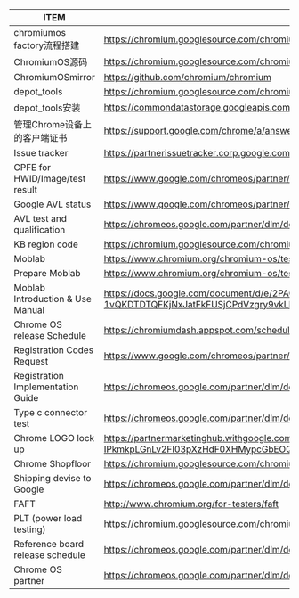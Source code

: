 |ITEM|LINK|
|----|----|
|chromiumos factory流程搭建|https://chromium.googlesource.com/chromiumos/platform/factory|
|ChromiumOS源码|https://chromium.googlesource.com/chromium/src|
|ChromiumOSmirror|https://github.com/chromium/chromium|
|depot_tools|https://chromium.googlesource.com/chromium/tools/depot_tools|
|depot_tools安装|https://commondatastorage.googleapis.com/chrome-infra-docs/flat/depot_tools/docs/html/depot_tools_tutorial.html#_setting_up|
|管理Chrome设备上的客户端证书|https://support.google.com/chrome/a/answer/6080885?hl=zh-Hans|
|Issue tracker|https://partnerissuetracker.corp.google.com/|
|CPFE for HWID/Image/test result|https://www.google.com/chromeos/partner/fe/#home|
|Google AVL status|https://www.google.com/chromeos/partner/fe/#avl|
|AVL test and qualification|https://chromeos.google.com/partner/dlm/docs/component-qual/componentqualtests.html|
|KB region code|https://chromium.googlesource.com/chromiumos/platform2/+/refs/heads/master/regions/regions.py#213|
|Moblab|https://www.chromium.org/chromium-os/testing/moblab|
|Prepare Moblab|https://www.chromium.org/chromium-os/testing/moblab-landing/prepare-moblab|
|Moblab Introduction & Use Manual|https://docs.google.com/document/d/e/2PACX-1vQKDTDTQFKjNxJatFkFUSjCPdVzgry9vkLLvxL8vwqasrKMP2KReEMZ3iva9GX8EzQYo-kANnzPlFG_/pub|
|Chrome OS release Schedule|https://chromiumdash.appspot.com/schedule|
|Registration Codes Request|https://www.google.com/chromeos/partner/fe/#code_generation|
|Registration Implementation Guide|https://chromeos.google.com/partner/dlm/docs/factory/factoryregistrationguide.html#vpd-command|
|Type c connector test|https://chromeos.google.com/partner/dlm/docs/p-hardware-specs/typecconnector.html|
|Chrome LOGO lock up|https://partnermarketinghub.withgoogle.com/#/brands/1Adf-mf2Z2MR_7pV0m46ilobSGkptxFER/1-IPkmkpLGnLv2FI03pXzHdF0XHMypcGbEOQK-OOl0AI|
|Chrome Shopfloor|https://chromium.googlesource.com/chromiumos/platform/factory/+/master/py/shopfloor/README.md|
|Shipping devise to Google|https://chromeos.google.com/partner/dlm/docs/getting-started/shippingdevices.html|
|FAFT|http://www.chromium.org/for-testers/faft|
|PLT (power load testing)|https://chromium.googlesource.com/chromiumos/third_party/autotest/+/refs/heads/master/client/site_tests/power_LoadTest/README.md|
|Reference board release schedule|https://chromeos.google.com/partner/dlm/docs/reference-designs/releasedReferenceDesignOverview.html|
|Chrome OS partner|https://chromeos.google.com/partner/dlm/docs/getting-started/partnersummit.html|
